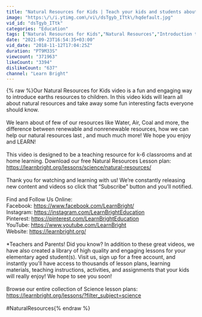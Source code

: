 ```yaml
---
title: "Natural Resources for Kids | Teach your kids and students about Earths Natural Resources"
image: "https:\/\/i.ytimg.com\/vi\/dsTgyb_ITtk\/hqdefault.jpg"
vid_id: "dsTgyb_ITtk"
categories: "Education"
tags: ["Natural Resources for Kids","Natural Resources","Introduction to Natural Resources"]
date: "2021-09-23T16:54:35+03:00"
vid_date: "2018-11-12T17:04:25Z"
duration: "PT9M33S"
viewcount: "371963"
likeCount: "3394"
dislikeCount: "637"
channel: "Learn Bright"
---
```

{% raw %}Our Natural Resources for Kids video is a fun and engaging way to  introduce earths resources to children.  In this video kids will learn all about natural resources and take away some fun interesting facts everyone should know.<br /><br />We learn about of few of our resources like Water, Air, Coal and more, the difference between renewable and nonrenewable resources, how we can help our natural resources last , and much much more! We hope you enjoy and LEARN!<br /><br />This video is designed to be a teaching resource for k-6 classrooms and at home learning. Download our free Natural Resources Lesson plan: <a rel="nofollow" target="blank" href="https://learnbright.org/lessons/science/natural-resources/">https://learnbright.org/lessons/science/natural-resources/</a><br /><br />Thank you for watching and learning with us! We’re constantly releasing new content and videos so click that “Subscribe” button and you’ll notified. <br /><br />Find and Follow Us Online: <br />Facebook: <a rel="nofollow" target="blank" href="https://www.facebook.com/LearnBright/">https://www.facebook.com/LearnBright/</a> <br />Instagram: <a rel="nofollow" target="blank" href="https://instagram.com/LearnBrightEducation">https://instagram.com/LearnBrightEducation</a><br />Pinterest: <a rel="nofollow" target="blank" href="https://pinterest.com/LearnBrightEducation">https://pinterest.com/LearnBrightEducation</a> <br />YouTube: <a rel="nofollow" target="blank" href="https://www.youtube.com/LearnBright">https://www.youtube.com/LearnBright</a> <br />Website: <a rel="nofollow" target="blank" href="https://learnbright.org/">https://learnbright.org/</a><br /><br />*Teachers and Parents! Did you know? In addition to these great videos, we have also created a library of high quality and engaging lessons for your elementary aged student(s). Visit us, sign up for a free account, and instantly you'll have access to thousands of lesson plans, learning materials, teaching instructions, activities, and assignments that your kids will really enjoy! We hope to see you soon! <br /><br />Browse our entire collection of Science lesson plans: <a rel="nofollow" target="blank" href="https://learnbright.org/lessons/?filter_subject=science">https://learnbright.org/lessons/?filter_subject=science</a><br /><br />#NaturalResources{% endraw %}
